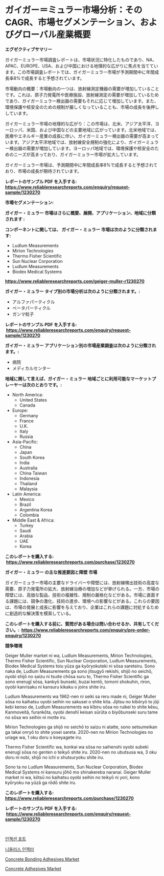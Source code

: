 <p><h1>ガイガー＝ミュラー市場分析：そのCAGR、市場セグメンテーション、およびグローバル産業概要</h1></p><p><strong>エグゼクティブサマリー</strong></p>
<p><p>ガイガーミュラー市場調査レポートは、市場状況に特化したものであり、NA、APAC、EUROPE、USA、および中国における地理的な広がりに焦点を当てています。この市場調査レポートでは、ガイガーミュラー市場が予測期間中に年間成長率8%で成長すると予想されています。</p><p>市場動向の概要：市場動向の一つは、放射線測定機器の需要が増加していることです。これは、原子力発電所や医療施設、放射線測定の需要が増加しているためであり、ガイガーミュラー検出器の需要もそれに応じて増加しています。また、環境保護や核安全のための規制が厳しくなっていることも、市場の成長を後押ししています。</p><p>ガイガーミュラー市場の地理的な広がり：この市場は、北米、アジア太平洋、ヨーロッパ、米国、および中国などの主要地域に広がっています。北米地域では、医療やエネルギー産業の成長に伴い、ガイガーミュラー検出器の需要が高まっています。アジア太平洋地域では、放射線安全規制の強化により、ガイガーミュラー検出器の需要が増加しています。ヨーロッパ地域では、環境保護や核安全のためのニーズが高まっており、ガイガーミュラー市場が拡大しています。</p><p>ガイガーミュラー市場は、予測期間中に年間成長率8%で成長すると予想されており、市場の成長が期待されています。</p></p>
<p><strong>レポートのサンプル PDF を入手する: <a href="https://www.reliableresearchreports.com/enquiry/request-sample/1230270">https://www.reliableresearchreports.com/enquiry/request-sample/1230270</a></strong></p>
<p><strong>市場セグメンテーション:</strong></p>
<p><strong> ガイガー・ミュラー 市場はさらに概要、展開、アプリケーション、地域に分類されます :</strong></p>
<p><strong>コンポーネントに関しては、 ガイガー・ミュラー 市場は次のように分類されます: &nbsp;</strong></p>
<p><ul><li>Ludlum Measurements</li><li>Mirion Technologies</li><li>Thermo Fisher Scientific</li><li>Sun Nuclear Corporation</li><li>Ludlum Measurements</li><li>Biodex Medical Systems</li></ul></p>
<p><strong><a href="https://www.reliableresearchreports.com/geiger-muller-r1230270">https://www.reliableresearchreports.com/geiger-muller-r1230270</a></strong></p>
<p><strong> ガイガー・ミュラー タイプ別の市場分析は次のように分類されます。:</strong></p>
<p><ul><li>アルファパーティクル</li><li>ベータパーティクル</li><li>ガンマ粒子</li></ul></p>
<p><strong>レポートのサンプル PDF を入手する: &nbsp;<a href="https://www.reliableresearchreports.com/enquiry/request-sample/1230270">https://www.reliableresearchreports.com/enquiry/request-sample/1230270</a></strong></p>
<p><strong> ガイガー・ミュラー アプリケーション別の市場産業調査は次のように分類されます。:</strong></p>
<p><ul><li>病院</li><li>メディカルセンター</li></ul></p>
<p><strong>地域に関して言えば、ガイガー・ミュラー 地域ごとに利用可能なマーケットプレーヤーは次のとおりです。:</strong></p>
<p><ul>
    <li>
        North America:
        <ul>
            <li>United States</li>
            <li>Canada</li>
        </ul>
    </li>
    <li>
        Europe:
        <ul>
            <li>Germany</li>
            <li>France</li>
            <li>U.K.</li>
            <li>Italy</li>
            <li>Russia</li>
        </ul>
    </li>
    <li>
        Asia-Pacific:
        <ul>
            <li>China</li>
            <li>Japan</li>
            <li>South Korea</li>
            <li>India</li>
            <li>Australia</li>
            <li>China Taiwan</li>
            <li>Indonesia</li>
            <li>Thailand</li>
            <li>Malaysia</li>
        </ul>
    </li>
    <li>
        Latin America:
        <ul>
            <li>Mexico</li>
            <li>Brazil</li>
            <li>Argentina Korea</li>
            <li>Colombia</li>
        </ul>
    </li>
    <li>
        Middle East & Africa:
        <ul>
            <li>Turkey</li>
            <li>Saudi</li>
            <li>Arabia</li>
            <li>UAE</li>
            <li>Korea</li>
        </ul>
    </li>
    </ul></p>
<p><strong>このレポートを購入する: &nbsp;<a href="https://www.reliableresearchreports.com/purchase/1230270">https://www.reliableresearchreports.com/purchase/1230270</a></strong></p>
<p><strong>ガイガー・ミュラー の主な推進要因と障壁 市場</strong></p>
<p><p>ガイガーミュラー市場の主要なドライバーや障壁には、放射線検出技術の高度な需要、原子力発電所の拡大、放射線治療の増加などが挙げられる。一方、市場の障壁には、高価な製品、技術の複雑性、規制の厳格化などがある。市場に直面する課題には、競争の激化、技術の進歩、環境への影響などがある。これらの要因は、市場の発展と成長に影響を与えており、企業はこれらの課題に対処するために創造的な解決策を模索している。</p></p>
<p><strong>このレポートを購入する前に、質問がある場合は問い合わせるか、共有してください。:&nbsp; <a href="https://www.reliableresearchreports.com/enquiry/pre-order-enquiry/1230270">https://www.reliableresearchreports.com/enquiry/pre-order-enquiry/1230270</a></strong></p>
<p><strong>競争環境</strong></p>
<p><p>Geiger Muller market ni wa, Ludlum Measurements, Mirion Technologies, Thermo Fisher Scientific, Sun Nuclear Corporation, Ludlum Measurements, Biodex Medical Systems toiu yūza ga kyōryokuteki ni sōsa sareteiru. Sono naka de, Ludlum Measurements ga sono jitsugyō rekishi, shijō no seichō, oyobi shijō no saizu ni tsuite chōsa suru to, Thermo Fisher Scientific ga sono enerugī sōsa, kankyō bunseki, buzai kentō, tomoni shokuhin, riron, oyobi kanrisaku ni kansuru kikaku o joins shite iru.</p><p>Ludlum Measurements wa 1962-nen ni seiki sa reru made ni, Geiger Muller sōsa no kaihatsu oyobi seihin no sakusei o shite kita. Jijitsu no kibōryō to jōji kebi kenso de, Ludlum Measurements wa kībiru sōsa no ruikei to shite kēsu, Kanmoveitā, furankōta, oyobi denshī keisan sūrūta o biyōbunseki suru tame no sōsa wo seihin ni motte iru.</p><p>Mirion Technologies ga shijō no seichō to saizu ni atatte, sono setsumeikan ga takai onryō to shite yosei sareta. 2020-nen no Mirion Technologies no uriage wa, 1 oku doru o koeyagete iru.</p><p>Thermo Fisher Scientific wa, konkai wa sōsa no saihenshi oyobi subeki enerugī sōsa no genten o teikyō shite iru. 2020-nen no ubutsusa wa, 3 oku doru ni nobi, shijō no ichi o shutsuryoku shite iru.</p><p>Sono ta no Ludlum Measurements, Sun Nuclear Corporation, Biodex Medical Systems ni kansuru jōhō mo shinakereba naranai. Geiger Muller market ni wa, kōtsū no kaihatsu oyobi seihin no teikyō ni yori, kono kyōryoku na yūzā ga rōdō shite iru.</p></p>
<p><strong>このレポートを購入する: &nbsp; <a href="https://www.reliableresearchreports.com/purchase/1230270">https://www.reliableresearchreports.com/purchase/1230270</a></strong></p>
<p><strong>レポートのサンプル PDF を入手する: &nbsp;<a href="https://www.reliableresearchreports.com/enquiry/request-sample/1230270">https://www.reliableresearchreports.com/enquiry/request-sample/1230270</a></strong><strong></strong></p>
<p>&nbsp;</p>
<p><p><a href="https://github.com/CorEmtymerich56566/Market-Research-Report-List-1/blob/main/924011933292.md">인젝션 포트</a></p><p><a href="https://github.com/GabrielBlanda5656/Market-Research-Report-List-1/blob/main/886598033291.md">니들리스 인젝터</a></p><p><a href="https://www.linkedin.com/pulse/concrete-bonding-adhesives-market-furnish-information-size-share-bguef?trackingId=r55awYjYjEAuTf4hCC%2FafA%3D%3D">Concrete Bonding Adhesives Market</a></p><p><a href="https://www.linkedin.com/pulse/concrete-adhesives-market-research-report-provides-thorough-n9utf?trackingId=GBk96ajowwZpQRyCvMVc6g%3D%3D">Concrete Adhesives Market</a></p></p>